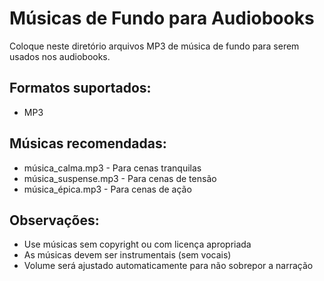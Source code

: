 # Músicas de Fundo para Audiobooks

Coloque neste diretório arquivos MP3 de música de fundo para serem usados nos audiobooks.

## Formatos suportados:
- MP3

## Músicas recomendadas:
- música_calma.mp3 - Para cenas tranquilas
- música_suspense.mp3 - Para cenas de tensão
- música_épica.mp3 - Para cenas de ação

## Observações:
- Use músicas sem copyright ou com licença apropriada
- As músicas devem ser instrumentais (sem vocais)
- Volume será ajustado automaticamente para não sobrepor a narração 